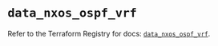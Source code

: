 # `data_nxos_ospf_vrf`

Refer to the Terraform Registry for docs: [`data_nxos_ospf_vrf`](https://registry.terraform.io/providers/ciscodevnet/nxos/0.5.10/docs/data-sources/ospf_vrf).
